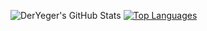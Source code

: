 ![DerYeger's GitHub Stats](https://github-readme-stats.vercel.app/api?username=DerYeger&count_private=true&show_icons=true&hide_border=true&include_all_commits=true&theme=darcula)
[![Top Languages](https://github-readme-stats.vercel.app/api/top-langs/?username=DerYeger&layout=compact&hide_border=true&theme=darcula)](https://github.com/anuraghazra/github-readme-stats)
